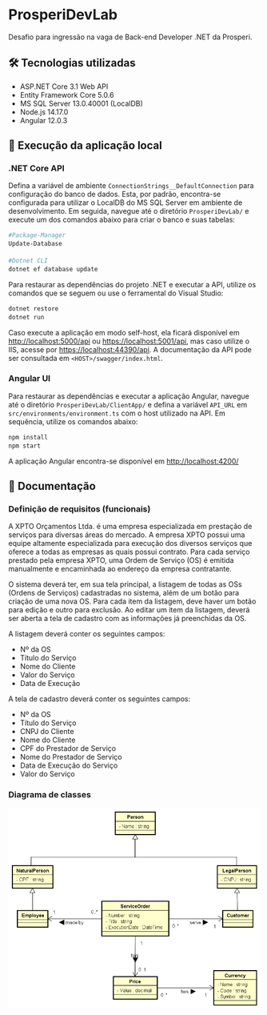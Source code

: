 # ProsperiDevLab
Desafio para ingressão na vaga de Back-end Developer .NET da Prosperi.

## 🛠️ Tecnologias utilizadas
- <span>ASP.NET</span> Core 3.1 Web API
- Entity Framework Core 5.0.6
- MS SQL Server 13.0.40001 (LocalDB)
- Node.js 14.17.0
- Angular 12.0.3

## 🚀 Execução da aplicação local
### .NET Core API
Defina a variável de ambiente `ConnectionStrings__DefaultConnection` para configuração do banco de dados. Esta, por padrão, encontra-se configurada para utilizar o LocalDB do MS SQL Server em ambiente de desenvolvimento. Em seguida, navegue até o diretório `ProsperiDevLab/` e execute um dos comandos abaixo para criar o banco e suas tabelas:
```bash
#Package-Manager
Update-Database

#Dotnet CLI
dotnet ef database update
```
Para restaurar as dependências do projeto .NET e executar a API, utilize os comandos que se seguem ou use o ferramental do Visual Studio:
```bash
dotnet restore
dotnet run
```
Caso execute a aplicação em modo self-host, ela ficará disponível em [http://localhost:5000/api](http://localhost:5000/api) ou [https://localhost:5001/api](https://localhost:5001/api), mas caso utilize o IIS, acesse por [https://localhost:44390/api](https://localhost:44390/api). A documentação da API pode ser consultada em
`<HOST>/swagger/index.html`.

### Angular UI
Para restaurar as dependências e executar a aplicação Angular, navegue até o diretório `ProsperiDevLab/ClientApp/` e defina a variável `API_URL` em `src/environments/environment.ts` com o host utilizado na API. Em sequência, utilize os comandos abaixo:
```bash
npm install
npm start
```

A aplicação Angular encontra-se disponível em [http://localhost:4200/](http://localhost:4200/)

## 📰 Documentação
### Definição de requisitos (funcionais)
A XPTO Orçamentos Ltda. é uma empresa especializada em prestação de serviços para diversas áreas do mercado. A empresa XPTO possui uma equipe altamente especializada para execução dos diversos serviços que oferece a todas as empresas as quais possui contrato. Para cada serviço prestado pela empresa XPTO, uma Ordem de Serviço (OS) é emitida manualmente e encaminhada ao endereço da empresa contratante.

O sistema deverá ter, em sua tela principal, a listagem de todas as OSs (Ordens de Serviços) cadastradas no sistema, além de um botão para criação de uma nova OS. Para cada item da listagem, deve haver um botão para edição e outro para exclusão. Ao editar um item da listagem, deverá ser aberta a tela de cadastro com as informações já preenchidas da OS.

A listagem deverá conter os seguintes campos:
- Nº da OS
- Título do Serviço
- Nome do Cliente
- Valor do Serviço
- Data de Execução

A tela de cadastro deverá conter os seguintes campos:
- Nº da OS
- Título do Serviço
- CNPJ do Cliente
- Nome do Cliente
- CPF do Prestador de Serviço
- Nome do Prestador de Serviço
- Data de Execução do Serviço
- Valor do Serviço


### Diagrama de classes
![Diagrama de classes](./ProductRequirements/ClassDiagram.png)